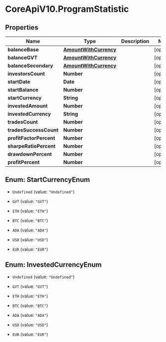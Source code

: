 # CoreApiV10.ProgramStatistic

## Properties
Name | Type | Description | Notes
------------ | ------------- | ------------- | -------------
**balanceBase** | [**AmountWithCurrency**](AmountWithCurrency.md) |  | [optional] 
**balanceGVT** | [**AmountWithCurrency**](AmountWithCurrency.md) |  | [optional] 
**balanceSecondary** | [**AmountWithCurrency**](AmountWithCurrency.md) |  | [optional] 
**investorsCount** | **Number** |  | [optional] 
**startDate** | **Date** |  | [optional] 
**startBalance** | **Number** |  | [optional] 
**startCurrency** | **String** |  | [optional] 
**investedAmount** | **Number** |  | [optional] 
**investedCurrency** | **String** |  | [optional] 
**tradesCount** | **Number** |  | [optional] 
**tradesSuccessCount** | **Number** |  | [optional] 
**profitFactorPercent** | **Number** |  | [optional] 
**sharpeRatioPercent** | **Number** |  | [optional] 
**drawdownPercent** | **Number** |  | [optional] 
**profitPercent** | **Number** |  | [optional] 


<a name="StartCurrencyEnum"></a>
## Enum: StartCurrencyEnum


* `Undefined` (value: `"Undefined"`)

* `GVT` (value: `"GVT"`)

* `ETH` (value: `"ETH"`)

* `BTC` (value: `"BTC"`)

* `ADA` (value: `"ADA"`)

* `USD` (value: `"USD"`)

* `EUR` (value: `"EUR"`)




<a name="InvestedCurrencyEnum"></a>
## Enum: InvestedCurrencyEnum


* `Undefined` (value: `"Undefined"`)

* `GVT` (value: `"GVT"`)

* `ETH` (value: `"ETH"`)

* `BTC` (value: `"BTC"`)

* `ADA` (value: `"ADA"`)

* `USD` (value: `"USD"`)

* `EUR` (value: `"EUR"`)




